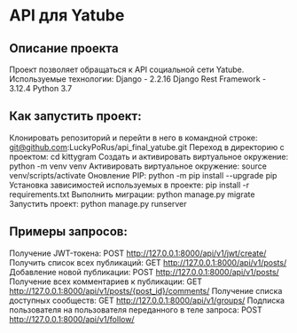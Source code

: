 # API для Yatube
## Описание проекта
Проект позволяет обращаться к API социальной сети Yatube.
Используемые технологии:
Django - 2.2.16
Django Rest Framework - 3.12.4
Python 3.7
## Как запустить проект:
Клонировать репозиторий и перейти в него в командной строке:
git@github.com:LuckyPoRus/api_final_yatube.git
Переход в директорию с проектом:
cd kittygram
Cоздать и активировать виртуальное окружение:
python -m venv venv
Активировать виртуальное окружение:
source venv/scripts/activate
Оновление PIP:
python -m pip install --upgrade pip
Установка зависимостей используемых в проекте:
pip install -r requirements.txt
Выполнить миграции:
python manage.py migrate
Запустить проект:
python manage.py runserver

## Примеры запросов:
Получение JWT-токена:
POST
http://127.0.0.1:8000/api/v1/jwt/create/
Получить список всех публикаций:
GET
http://127.0.0.1:8000/api/v1/posts/
Добавление новой публикации:
POST
http://127.0.0.1:8000/api/v1/posts/
Получение всех комментариев к публикации:
GET
http://127.0.0.1:8000/api/v1/posts/{post_id}/comments/
Получение списка доступных сообществ:
GET
http://127.0.0.1:8000/api/v1/groups/
Подписка пользователя на пользователя переданного в теле запроса:
POST
http://127.0.0.1:8000/api/v1/follow/
